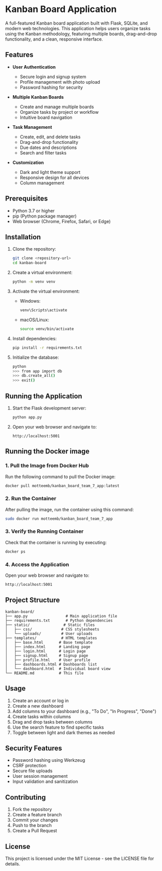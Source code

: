 # Kanban Board Application

A full-featured Kanban board application built with Flask, SQLite, and modern web technologies. This application helps users organize tasks using the Kanban methodology, featuring multiple boards, drag-and-drop functionality, and a clean, responsive interface.

## Features

- **User Authentication**
  - Secure login and signup system
  - Profile management with photo upload
  - Password hashing for security

- **Multiple Kanban Boards**
  - Create and manage multiple boards
  - Organize tasks by project or workflow
  - Intuitive board navigation

- **Task Management**
  - Create, edit, and delete tasks
  - Drag-and-drop functionality
  - Due dates and descriptions
  - Search and filter tasks

- **Customization**
  - Dark and light theme support
  - Responsive design for all devices
  - Column management

## Prerequisites

- Python 3.7 or higher
- pip (Python package manager)
- Web browser (Chrome, Firefox, Safari, or Edge)

## Installation

1. Clone the repository:
   ```bash
   git clone <repository-url>
   cd kanban-board
   ```

2. Create a virtual environment:
   ```bash
   python -m venv venv
   ```

3. Activate the virtual environment:
   - Windows:
     ```bash
     venv\Scripts\activate
     ```
   - macOS/Linux:
     ```bash
     source venv/bin/activate
     ```

4. Install dependencies:
   ```bash
   pip install -r requirements.txt
   ```

5. Initialize the database:
   ```bash
   python
   >>> from app import db
   >>> db.create_all()
   >>> exit()
   ```

## Running the Application

1. Start the Flask development server:
   ```bash
   python app.py
   ```

2. Open your web browser and navigate to:
   ```
   http://localhost:5001
   ```
## Running the Docker image

### 1. Pull the Image from Docker Hub
Run the following command to pull the Docker image:
```bash
docker pull motteemb/kanban_board_team_7_app:latest
```

### 2. Run the Container
After pulling the image, run the container using this command:
```bash
sudo docker run motteemb/kanban_board_team_7_app
```

### 3. Verify the Running Container
Check that the container is running by executing:
```bash
docker ps
```

### 4. Access the Application
Open your web browser and navigate to:
```bash
http://localhost:5001
```





## Project Structure

```
kanban-board/
├── app.py                 # Main application file
├── requirements.txt       # Python dependencies
├── static/               # Static files
│   ├── css/             # CSS stylesheets
│   └── uploads/         # User uploads
├── templates/           # HTML templates
│   ├── base.html       # Base template
│   ├── index.html      # Landing page
│   ├── login.html      # Login page
│   ├── signup.html     # Signup page
│   ├── profile.html    # User profile
│   ├── dashboards.html # Dashboards list
│   └── dashboard.html  # Individual board view
└── README.md           # This file
```

## Usage

1. Create an account or log in
2. Create a new dashboard
3. Add columns to your dashboard (e.g., "To Do", "In Progress", "Done")
4. Create tasks within columns
5. Drag and drop tasks between columns
6. Use the search feature to find specific tasks
7. Toggle between light and dark themes as needed

## Security Features

- Password hashing using Werkzeug
- CSRF protection
- Secure file uploads
- User session management
- Input validation and sanitization

## Contributing

1. Fork the repository
2. Create a feature branch
3. Commit your changes
4. Push to the branch
5. Create a Pull Request

## License

This project is licensed under the MIT License - see the LICENSE file for details. 
